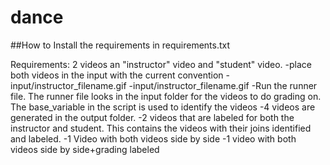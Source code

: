 # dance

##How to 
Install the requirements in requirements.txt

Requirements: 
  2 videos an "instructor" video and "student" video.
  -place both videos in the input with the current convention
    -input/instructor_filename.gif
    -input/instructor_filename.gif
  -Run the runner file. The runner file looks in the input folder for the videos to do grading on. The base_variable in the script is used to identify the videos
  -4 videos are generated in the output folder.
     -2 videos that are labeled for both the instructor and student. This contains the videos with their joins identified and labeled.
     -1 Video with both videos side by side
     -1 video with both videos side by side+grading labeled
 
